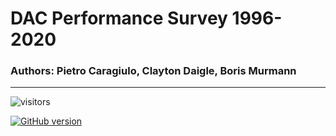 # DAC Performance Survey 1996-2020
### Authors: Pietro Caragiulo, Clayton Daigle, Boris Murmann
----
<!--  
For use in publications and presentations please cite this data collection as follows:
P. Caragiulo, "DAC Performance Survey 1996-2020," [Online]. Available: https://github.com/pietro-caragiulo/survey-DAC.
-->
![visitors](https://visitor-badge.glitch.me/badge?page_id=pietro-caragiulo.survey-DAC)

[![GitHub version](https://badge.fury.io/gh/pietro-caragiulo%2Fsurvey-DAC.svg)](https://badge.fury.io/gh/pietro-caragiulo%2Fsurvey-DAC)
